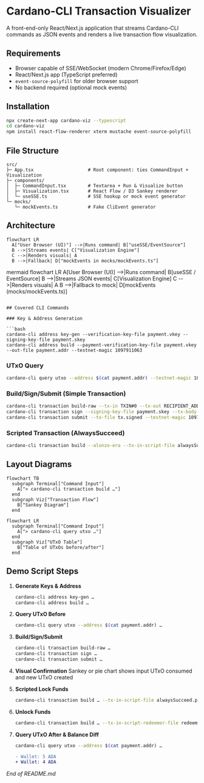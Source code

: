 # Cardano-CLI Transaction Visualizer

A front-end-only React/Next.js application that streams Cardano-CLI commands as JSON events and renders a live transaction flow visualization.

## Requirements

* Browser capable of SSE/WebSocket (modern Chrome/Firefox/Edge)
* React/Next.js app (TypeScript preferred)
* `event-source-polyfill` for older browser support
* No backend required (optional mock events)

## Installation

```bash
npx create-next-app cardano-viz --typescript
cd cardano-viz
npm install react-flow-renderer xterm mustache event-source-polyfill
```

## File Structure

```plaintext
src/
├─ App.tsx                    # Root component: ties CommandInput + Visualization
├─ components/
│  ├─ CommandInput.tsx        # Textarea + Run & Visualize button
│  ├─ Visualization.tsx       # React Flow / D3 Sankey renderer
│  └─ useSSE.ts               # SSE hookup or mock event generator
└─ mocks/
   └─ mockEvents.ts           # Fake CliEvent generator
```

## Architecture

```mermaid
flowchart LR
  A["User Browser (UI)"] -->|Runs command| B["useSSE/EventSource"]
  B -->|Streams events| C["Visualization Engine"]
  C -->|Renders visuals| A
  B -->|Fallback| D["mockEvents in mocks/mockEvents.ts"]
```

mermaid
flowchart LR
A\[User Browser (UI)] -->|Runs command| B\[useSSE / EventSource]
B -->|Streams JSON events| C\[Visualization Engine]
C -->|Renders visuals| A
B -->|Fallback to mock| D\[mockEvents (mocks/mockEvents.ts)]

````

## Covered CLI Commands

### Key & Address Generation

```bash
cardano-cli address key-gen --verification-key-file payment.vkey --signing-key-file payment.skey
cardano-cli address build --payment-verification-key-file payment.vkey --out-file payment.addr --testnet-magic 1097911063
````

### UTxO Query

```bash
cardano-cli query utxo --address $(cat payment.addr) --testnet-magic 1097911063
```

### Build/Sign/Submit (Simple Transaction)

```bash
cardano-cli transaction build-raw --tx-in TXIN#0 --tx-out RECIPIENT_ADDR+1000000 --fee 170000 --out-file tx.raw
cardano-cli transaction sign --signing-key-file payment.skey --tx-body-file tx.raw --out-file tx.signed --testnet-magic 1097911063
cardano-cli transaction submit --tx-file tx.signed --testnet-magic 1097911063
```

### Scripted Transaction (AlwaysSucceed)

```bash
cardano-cli transaction build --alonzo-era --tx-in-script-file alwaysSucceed.plutus --tx-in-script-redeemer-file redeemer.json --tx-in TXIN#0 --tx-out $(cat payment.addr)+1000000 --change-address $(cat payment.addr) --testnet-magic 1097911063
```

## Layout Diagrams

```mermaid
flowchart TB
  subgraph Terminal["Command Input"]
    A["> cardano-cli transaction build …"]
  end
  subgraph Viz["Transaction Flow"]
    B["Sankey Diagram"]
  end
```

```mermaid
flowchart LR
  subgraph Terminal["Command Input"]
    A["> cardano-cli query utxo …"]
  end
  subgraph Viz["UTxO Table"]
    B["Table of UTxOs before/after"]
  end
```

## Demo Script Steps

1. **Generate Keys & Address**

   ```bash
   cardano-cli address key-gen …  
   cardano-cli address build …
   ```
2. **Query UTxO Before**

   ```bash
   cardano-cli query utxo --address $(cat payment.addr) …
   ```
3. **Build/Sign/Submit**

   ```bash
   cardano-cli transaction build-raw …  
   cardano-cli transaction sign …  
   cardano-cli transaction submit …
   ```
4. **Visual Confirmation**
   Sankey or pie chart shows input UTxO consumed and new UTxO created
5. **Scripted Lock Funds**

   ```bash
   cardano-cli transaction build … --tx-in-script-file alwaysSucceed.plutus …
   ```
6. **Unlock Funds**

   ```bash
   cardano-cli transaction build … --tx-in-script-redeemer-file redeemer.json …
   ```
7. **Query UTxO After & Balance Diff**

   ```bash
   cardano-cli query utxo --address $(cat payment.addr) …
   ```

   ```diff
   - Wallet: 5 ADA
   + Wallet: 4 ADA
   ```

*End of README.md*
